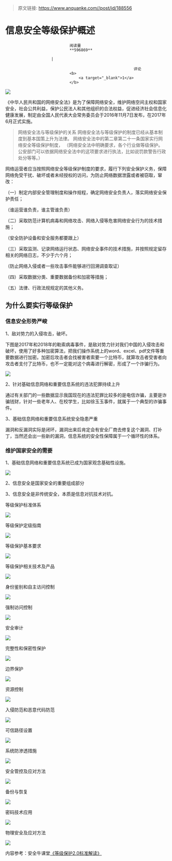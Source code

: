 > 原文链接: https://www.anquanke.com//post/id/188556 


# 信息安全等级保护概述


                                阅读量   
                                **596869**
                            
                        |
                        
                                                            评论
                                <b>
                                    <a target="_blank">1</a>
                                </b>
                                                                                    



[![](https://p2.ssl.qhimg.com/t014e640464eb2611cd.png)](https://p2.ssl.qhimg.com/t014e640464eb2611cd.png)



《中华人民共和国的网络安全法》是为了保障网络安全，维护网络空间主权和国家安全，社会公共利益，保护公民法人和其他组织的合法权益，促进经济社会信息化健康发展，制定由全国人民代表大会常务委员会于2016年11月7日发布，在2017年6月正式实施。

> 网络安全法与等级保护的关系 网络安全法与等级保护的制度已经从基本制度到基本国策上升为法律。 网络安全法中的第二章第二十一条国家实行网络安全等级保护制度， （网络安全法中明确要求，各个行业做等级保护。公安部门可以依据网络安全法中的这项要求进行执法，比如说罚款警告行政处分等等。）

网络运营者应当按照网络安全等级保护制度的要求，履行下列安全保护义务，保障网络免受干扰、破坏或者未经授权的访问，为防止网络数据泄露或者被窃取，窜改：

（一）制定内部安全管理制度和操作规程，确定网络安全负责人，落实网络安全保护责任；

（谁运营谁负责，谁主管谁负责）

（二）采取防范计算机病毒和网络攻击、网络入侵等危害网络安全行为的技术措施；

（安全防护设备和安全服务都要跟上）

（三）采取监测、记录网络运行状态、网络安全事件的技术措施，并按照规定留存相关的网络日志，不少于六个月；

（防止网络入侵或者一些攻击事件能够进行回溯调查取证）

（四）采取数据分类、重要数据备份和加密等措施；

（五）法律、行政法规规定的其他义务。



## 为什么要实行等级保护

### 信息安全形势严峻

1、敌对势力的入侵攻击，破坏。

下图是2017年和2018年的勒索病毒事件，是敌对势力针对我们中国的入侵攻击和破坏，使用了好多种加密算法，把我们操作系统上的word、excel、pdf文件等重要数据进行加密。加密后攻击者会找被害者索要一个比特币，就算攻击者受害者向攻击者支付了比特币，也不一定能对这个病毒进行解密，形成了一个诈骗行为。

[![](https://p1.ssl.qhimg.com/t010153be8902195099.jpg)](https://p1.ssl.qhimg.com/t010153be8902195099.jpg)

2、针对基础信息网络和重要信息系统的违法犯罪持续上升

通过有关部门的一些数据显示我国现在的违法犯罪比较多的是电信诈骗，主要是诈骗钱财，针对一些老年人、在校学生，比如徐玉玉事件，就属于一个典型的诈骗事件。

3、基础信息网络和重要信息系统安全隐患严重

漏洞和反漏洞实际是闭环，漏洞出来后肯定会有安全厂商去修复这个漏洞、打补丁，当然还会出一些新的漏洞，信息系统的安全性保障属于一个循环性的体系。

### 维护国家安全的需要

1、基础信息网络和重要信息系统已成为国家观念基础性设施。

[![](https://p0.ssl.qhimg.com/t01c5d17869d65a0d81.jpg)](https://p0.ssl.qhimg.com/t01c5d17869d65a0d81.jpg)

2、信息安全是国家安全的重要组成部分

3、信息安全是非传统安全，本质是信息对抗技术对抗。

等级保护标准体系

[![](https://p0.ssl.qhimg.com/t01f114e98b133db192.png)](https://p0.ssl.qhimg.com/t01f114e98b133db192.png)

等级保护定级指南

[![](https://p4.ssl.qhimg.com/t016f0aae95f2e02610.png)](https://p4.ssl.qhimg.com/t016f0aae95f2e02610.png)

等级保护基本要求

[![](https://p2.ssl.qhimg.com/t0195ece6a6f899612a.png)](https://p2.ssl.qhimg.com/t0195ece6a6f899612a.png)

等级保护相关技术及产品

[![](https://p4.ssl.qhimg.com/t0146022e62b3f303b6.png)](https://p4.ssl.qhimg.com/t0146022e62b3f303b6.png)

身份鉴别和自主访问控制

[![](https://p1.ssl.qhimg.com/t01e1b16c20a37d1977.png)](https://p1.ssl.qhimg.com/t01e1b16c20a37d1977.png)

强制访问控制

[![](https://p0.ssl.qhimg.com/t01868d9db172beca77.png)](https://p0.ssl.qhimg.com/t01868d9db172beca77.png)

安全审计

[![](https://p5.ssl.qhimg.com/t01cbda119ea35331c5.png)](https://p5.ssl.qhimg.com/t01cbda119ea35331c5.png)

完整性和保密性保护

[![](https://p3.ssl.qhimg.com/t018cfb5154be05c4e8.png)](https://p3.ssl.qhimg.com/t018cfb5154be05c4e8.png)

边界保护

[![](https://p1.ssl.qhimg.com/t01a0f641c576dd0443.png)](https://p1.ssl.qhimg.com/t01a0f641c576dd0443.png)

资源控制

[![](https://p3.ssl.qhimg.com/t01849f15664ce04fca.png)](https://p3.ssl.qhimg.com/t01849f15664ce04fca.png)

入侵防范和恶意代码防范

[![](https://p5.ssl.qhimg.com/t01e342d798c49e30f0.png)](https://p5.ssl.qhimg.com/t01e342d798c49e30f0.png)

可信路径设置

[![](https://p1.ssl.qhimg.com/t0182097c6544fd7707.png)](https://p1.ssl.qhimg.com/t0182097c6544fd7707.png)

系统防渗透措施

[![](https://p4.ssl.qhimg.com/t01c06dd124f5950c0f.png)](https://p4.ssl.qhimg.com/t01c06dd124f5950c0f.png)

安全管控及应对方法

[![](https://p3.ssl.qhimg.com/t0161c08397727fc44a.png)](https://p3.ssl.qhimg.com/t0161c08397727fc44a.png)

备份与恢复

[![](https://p2.ssl.qhimg.com/t011c8228398143c28a.png)](https://p2.ssl.qhimg.com/t011c8228398143c28a.png)

密码技术应用

[![](https://p1.ssl.qhimg.com/t01e9203f55a550c6b6.png)](https://p1.ssl.qhimg.com/t01e9203f55a550c6b6.png)

物理安全及应对方法

[![](https://p4.ssl.qhimg.com/t01572c9db3fed75eec.png)](https://p4.ssl.qhimg.com/t01572c9db3fed75eec.png)

内容参考：安全牛课堂[《等级保护2.0标准解读》 ](https://www.aqniukt.com/my/course/8073?from=aqk)
